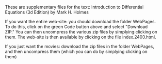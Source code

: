These are supplementary files for the text: Introduction to Differential Equations (3d Edition) by Mark H. Holmes

If you want the entire web-site: you should download the folder WebPages.  To do this, click on the green Code button above and select "Download ZIP."  You can then uncompress the various zip files by simplying clicking on them.  The web-site is then available by clicking on the file index.2400.html.

If you just want the movies: download the zip files in the folder WebPages, and then uncompress them (which you can do by simplying clicking on them)


